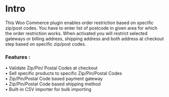 # Intro

This Woo Commerce plugin enables order restriction based on specific zip/post codes. You have to enter list of postcode in given area for which the order restriction works. When activated you will restrict selected gateways or billing address, shipping address and both address at checkout step based on specific zip/post codes.

### Features :

 • Validate Zip/Pin/ Postal Codes at checkout  
 • Sell specific products to specific Zip/Pin/Postal Codes  
 • Zip/Pin/Postal Code based payment gateway  
 • Zip/Pin/Postal Code based shipping method  
 • Built-in CSV importer for bulk importing

